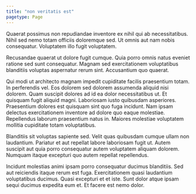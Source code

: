 ```yaml
---
title: "non veritatis est"
pagetype: Page
---
```

Quaerat possimus non repudiandae inventore ex nihil qui ab necessitatibus. Nihil sed nemo totam officiis doloremque sed. Ut omnis aut nam nobis consequatur. Voluptatem illo fugit voluptatem.

Recusandae quaerat ut dolore fugit cumque. Quia porro omnis natus eveniet ratione sed sunt consequatur. Magnam sed exercitationem voluptatibus blanditiis voluptas aspernatur rerum sint. Accusantium quo quaerat.

Qui modi ut architecto magnam impedit cupiditate facilis praesentium totam. In perferendis vel. Eos dolorem sed dolorem assumenda aliquid nisi dolorem. Quam suscipit dolores ad id ea dolor necessitatibus ut.
Et quisquam fugit aliquid magni. Laboriosam iusto quibusdam asperiores. Praesentium dolores est quisquam sint quo fuga incidunt. Nam ipsam delectus exercitationem inventore ad dolore quo eaque molestiae. Repellendus laborum praesentium natus in. Maiores molestiae voluptatem mollitia cupiditate totam voluptatibus.

Blanditiis sit voluptas sapiente sed. Velit quas quibusdam cumque ullam non laudantium. Pariatur et aut repellat labore laboriosam fugit ut. Autem suscipit aut quia porro consequatur autem voluptatem aliquam dolorem. Numquam itaque excepturi quo autem repellat repellendus.

Incidunt molestias animi ipsam porro consequatur ducimus blanditiis. Sed aut reiciendis itaque rerum est fuga. Exercitationem quasi laudantium voluptatibus ducimus. Quasi excepturi et et iste. Sunt dolor atque ipsam sequi ducimus expedita eum et. Et facere est nemo dolor.
